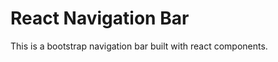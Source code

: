 <h1>React Navigation Bar</h1>
<p>This is a bootstrap navigation bar built with react components.</p>